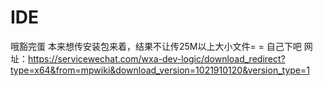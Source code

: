 # IDE
哦豁完蛋
本来想传安装包来着，结果不让传25M以上大小文件= =
自己下吧
网址：https://servicewechat.com/wxa-dev-logic/download_redirect?type=x64&from=mpwiki&download_version=1021910120&version_type=1

